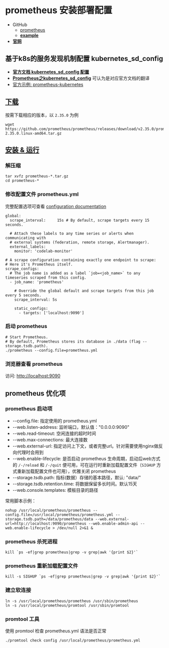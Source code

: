 # prometheus 安装部署配置

- GitHub
  - [prometheus](https://github.com/prometheus/prometheus)
  - **[example](https://github.com/prometheus/prometheus/tree/main/documentation/examples)**
- **[官网](https://prometheus.io/)**

## 基于k8s的服务发现机制配置 kubernetes_sd_config
- **[官方文档 kubernetes_sd_config 配置](https://prometheus.io/docs/prometheus/latest/configuration/configuration/#kubernetes_sd_config)**
- **[Prometheus之kubernetes_sd_config](https://www.orchome.com/9884)** 可认为是对应官方文档的翻译
- [官方示例: prometheus-kubernetes](https://github.com/prometheus/prometheus/blob/main/documentation/examples/prometheus-kubernetes.yml)

## [下载](https://prometheus.io/download/)
按需下载相应的版本，以 `2.35.0` 为例
```shell
wget https://github.com/prometheus/prometheus/releases/download/v2.35.0/prometheus-2.35.0.linux-amd64.tar.gz
```

## [安装 & 运行](https://prometheus.io/docs/prometheus/latest/installation/)
### 解压缩
```shell
tar xvfz prometheus-*.tar.gz
cd prometheus-*
```
### 修改配置文件 prometheus.yml
完整配置选项可查看 [configuration documentation](https://prometheus.io/docs/prometheus/latest/configuration/configuration/)
```shell
global:
  scrape_interval:     15s # By default, scrape targets every 15 seconds.

  # Attach these labels to any time series or alerts when communicating with
  # external systems (federation, remote storage, Alertmanager).
  external_labels:
    monitor: 'codelab-monitor'

# A scrape configuration containing exactly one endpoint to scrape:
# Here it's Prometheus itself.
scrape_configs:
  # The job name is added as a label `job=<job_name>` to any timeseries scraped from this config.
  - job_name: 'prometheus'

    # Override the global default and scrape targets from this job every 5 seconds.
    scrape_interval: 5s

    static_configs:
      - targets: ['localhost:9090']
```

### 启动 prometheus
```shell
# Start Prometheus.
# By default, Prometheus stores its database in ./data (flag --storage.tsdb.path).
./prometheus --config.file=prometheus.yml
```
### 浏览器查看 prometheus
访问: [http://localhost:9090](http://localhost:9090)

## prometheus 优化项
### prometheus 启动项
- --config.file: 指定使用的 prometheus.yml
- --web.listen-address: 监听端口，默认值："0.0.0.0:9090"
- --web.read-timeout: 空闲连接的超时时间
- --web.max-connections: 最大连接数
- --web.external-url: 指定访问上下文，或者完整url。针对需要使用nginx做反向代理时会用到
- --web.enable-lifecycle: 是否启动 prometheus 生命周期，启动后web方式的 `/-/reload` 和 `/-/quit` 便可用，可在运行时重新加载配置文件（`SIGHUP` 方式重新加载配置文件也可用），优雅关闭 prometheus
- --storage.tsdb.path: 指标(数据）存储的基本路径，默认: "data/"
- --storage.tsdb.retention.time: 将数据保留多长时间。默认15天
- --web.console.templates: 模板目录的路径

常用脚本示例：
```shell
nohup /usr/local/prometheus/prometheus --config.file=/usr/local/prometheus/prometheus.yml --storage.tsdb.path=/data/prometheus/data --web.external-url=http://localhost:9090/prometheus --web.enable-admin-api --web.enable-lifecycle > /dev/null 2>&1 &
```
### prometheus 杀死进程
```shell
kill `ps -ef|grep prometheus|grep -v grep|awk '{print $2}'`
```
### prometheus 重新加载配置文件
```shell
kill -s SIGHUP `ps -ef|grep prometheus|grep -v grep|awk '{print $2}'`
```
### 建立软连接
```shell
ln -s /usr/local/prometheus/prometheus /usr/sbin/prometheus
ln -s /usr/local/prometheus/promtool /usr/sbin/promtool
```
### promtool 工具
使用 promtool 检查 prometheus.yml 语法是否正常
```shell
./promtool check config /usr/local/prometheus/prometheus.yml
```
